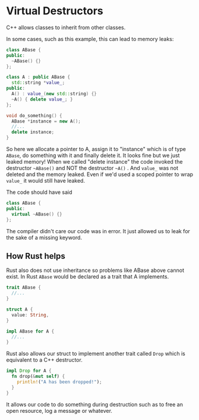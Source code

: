 # Virtual Destructors

C++ allows classes to inherit from other classes.

In some cases, such as this example, this can lead to memory leaks:

```c++
class ABase {
public:
  ~ABase() {}
};

class A : public ABase {
  std::string *value_;
public:
  A() : value_(new std::string) {}
  ~A() { delete value_; }
};

void do_something() {
  ABase *instance = new A();
  //...
  delete instance;
}
```

So here we allocate a pointer to A, assign it to "instance" which is of type `ABase`, do something with it and finally delete it. It looks fine but we just leaked memory! When we called "delete instance" the code invoked the destructor `~ABase()` and NOT the destructor `~A()` . And `value_` was not deleted and the memory leaked. Even if we'd used a scoped pointer to wrap `value_` it would still have leaked.

The code should have said

```c++
class ABase {
public:
  virtual ~ABase() {}
};
```

The compiler didn't care our code was in error. It just allowed us to leak for the sake of a missing keyword.

## How Rust helps

Rust also does not use inheritance so problems like ABase above cannot exist. In Rust `ABase` would be declared as a trait that A implements.

```rust
trait ABase {
  //...
}

struct A {
  value: String,
}

impl ABase for A {
  //...
}
```

Rust also allows our struct to implement another trait called `Drop` which is equivalent to a C++ destructor.

```rust
impl Drop for A {
  fn drop(&mut self) {
    println!("A has been dropped!");
  }
}
```

It allows our code to do something during destruction such as to free an open resource, log a message or whatever.
